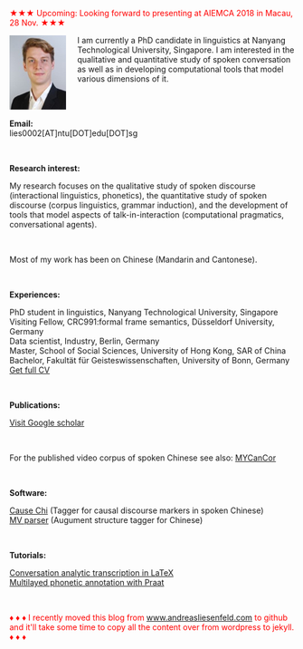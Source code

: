 <font color="red">&#9733;&#9733;&#9733; Upcoming: Looking forward to presenting at AIEMCA 2018 in Macau, 28 Nov. &#9733;&#9733;&#9733;</font><br />

<p><img src="pic.jpg" alt="Picture" style="float:left;border:2;margin-right: 20px;">

I am currently a PhD candidate in linguistics at Nanyang Technological University, Singapore. I am interested in the qualitative and quantitative study of spoken conversation as well as in developing computational tools that model various dimensions of it.<br />

<br />
<br />

<b>Email:</b> <br> 
lies0002[AT]ntu[DOT]edu[DOT]sg<br>

<br />

<b>Research interest:</b> <br>

My research focuses on the qualitative study of spoken discourse (interactional linguistics, phonetics), the quantitative study of spoken discourse (corpus linguistics, grammar induction), and the development of tools that model aspects of talk-in-interaction (computational pragmatics, conversational agents).<br />

<br />

Most of my work has been on Chinese (Mandarin and Cantonese).<br />

<br />

<b>Experiences:</b> <br>


PhD student in linguistics, Nanyang Technological University, Singapore<br>
Visiting Fellow, CRC991:formal frame semantics, Düsseldorf University, Germany<br>
Data scientist, Industry, Berlin, Germany<br>
Master, School of Social Sciences, University of Hong Kong, SAR of China<br>
Bachelor, Fakultät für Geisteswissenschaften, University of Bonn, Germany<br />
<a href="mailto:lies0002[AT]ntu[DOT]edu[DOT]sg">Get full CV</a><br>

<br />

<b>Publications:</b> <br />

<a href="https://scholar.google.com/citations?user=pMjOZNsAAAAJ">Visit Google scholar</a><br />

<br />

For the published video corpus of spoken Chinese see also: <a href="https://liesenf.github.io/mycancor">MYCanCor</a><br />

<br />

<b>Software:</b><br>

<a href="https://liesenf.github.io/toolstutorials">Cause Chi</a> (Tagger for causal discourse markers in spoken Chinese)<br>
<a href="https://liesenf.github.io/toolstutorials">MV parser</a> (Augument structure tagger for Chinese) <br>

<br />

<b>Tutorials:</b><br>

<a href="https://liesenf.github.io/toolstutorials">Conversation analytic transcription in LaTeX</a><br>
<a href="https://liesenf.github.io/toolstutorials">Multilayed phonetic annotation with Praat</a><br>

<br />

<font color="red">&#9830; &#9830; &#9830; I recently moved this blog from www.andreasliesenfeld.com to github and it'll take some time to copy all the content over from wordpress to jekyll. &#9830; &#9830; &#9830;</font><br />

<br />
